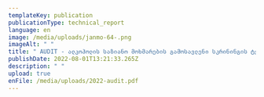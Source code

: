 ```yaml
---
templateKey: publication
publicationType: technical_report
language: en
image: /media/uploads/janmo-64-.png
imageAlt: " "
title: " AUDIT - ალკოჰოლის საზიანო მოხმარების გამოსავლენი სკრინინგის ტესტი "
publishDate: 2022-08-01T13:21:33.265Z
description: " "
upload: true
enFile: /media/uploads/2022-audit.pdf
---
```

